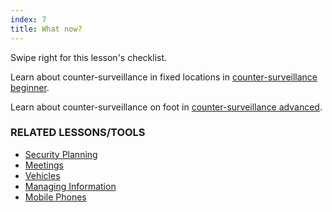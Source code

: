 ```yaml
---
index: 7
title: What now?
---
```

Swipe right for this lesson's checklist.

Learn about counter-surveillance in fixed locations in [counter-surveillance beginner](umbrella://operations/counter/surveillance/beginner).

Learn about counter-surveillance on foot in [counter-surveillance advanced](umbrella://operations/counter/surveillance/advanced).

### RELATED LESSONS/TOOLS

*   [Security Planning](umbrella://assess-your-risk/security-planning)
*   [Meetings](umbrella://operations/meetings)
*	[Vehicles](umbrella://travel/vehicles)
*	[Managing Information](umbrella://information/managing-information)
*	[Mobile Phones](umbrella://communications/mobile-phones/beginner)
